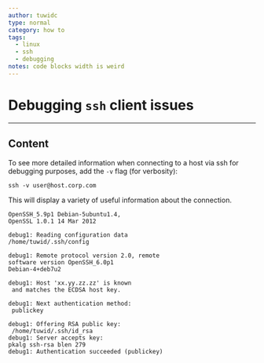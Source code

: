 ```yaml
---
author: tuwidc
type: normal
category: how to
tags:
  - linux
  - ssh
  - debugging
notes: code blocks width is weird
---
```


# Debugging `ssh` client issues


---

## Content

To see more detailed information when connecting to a host via ssh for debugging purposes, add the `-v` flag (for verbosity):   

```plain-text
ssh -v user@host.corp.com
```

This will display a variety of useful information about the connection. 

```plain-text
OpenSSH_5.9p1 Debian-5ubuntu1.4, 
OpenSSL 1.0.1 14 Mar 2012
```

```plain-text
debug1: Reading configuration data 
/home/tuwid/.ssh/config
```

```plain-text
debug1: Remote protocol version 2.0, remote 
software version OpenSSH_6.0p1 
Debian-4+deb7u2

```

```plain-text
debug1: Host 'xx.yy.zz.zz' is known
 and matches the ECDSA host key.

```

```plain-text
debug1: Next authentication method:
 publickey
```

```plain-text
debug1: Offering RSA public key:
 /home/tuwid/.ssh/id_rsa
debug1: Server accepts key: 
pkalg ssh-rsa blen 279
debug1: Authentication succeeded (publickey)

```
 
